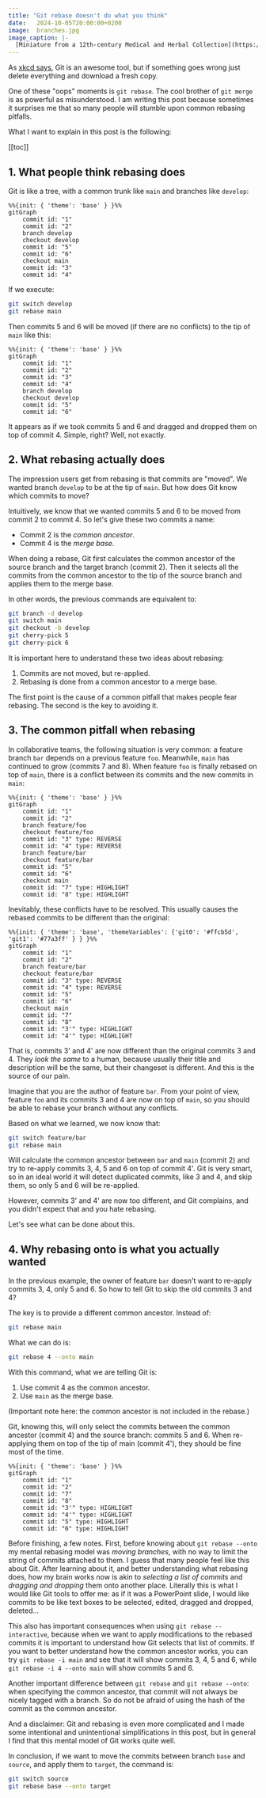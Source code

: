 ```yaml
---
title: "Git rebase doesn't do what you think"
date:   2024-10-05T20:00:00+0200
image:  branches.jpg
image_caption: |-
  [Miniature from a 12th-century Medical and Herbal Collection](https://publicdomainreview.org/collection/miniatures-from-a-12th-century-medical-and-herbal-collection/) once owned by the monastery at Ourscamps just north of Paris, and now in the collection at the British Library (BL Sloane 1975).
---
```


As [xkcd says](https://xkcd.com/1597/), Git is an awesome tool, but if something goes wrong just delete everything and download a fresh copy.

One of these "oops" moments is `git rebase`. The cool brother of `git merge` is as powerful as misunderstood. I am writing this post because sometimes it surprises me that so many people will stumble upon common rebasing pitfalls.

What I want to explain in this post is the following:

[[toc]]

## 1. What people think rebasing does

Git is like a tree, with a common trunk like `main` and branches like `develop`:

```mermaid
%%{init: { 'theme': 'base' } }%%
gitGraph
    commit id: "1"
    commit id: "2"
    branch develop
    checkout develop
    commit id: "5"
    commit id: "6"
    checkout main
    commit id: "3"
    commit id: "4"
```

If we execute:

```bash
git switch develop
git rebase main
```

Then commits 5 and 6 will be moved (if there are no conflicts) to the tip of `main` like this:

```mermaid
%%{init: { 'theme': 'base' } }%%
gitGraph
    commit id: "1"
    commit id: "2"
    commit id: "3"
    commit id: "4"
    branch develop
    checkout develop
    commit id: "5"
    commit id: "6"
```

It appears as if we took commits 5 and 6 and dragged and dropped them on top of commit 4. Simple, right? Well, not exactly.

## 2. What rebasing actually does

The impression users get from rebasing is that commits are "moved". We wanted branch `develop` to be at the tip of `main`. But how does Git know which commits to move?

Intuitively, we know that we wanted commits 5 and 6 to be moved from commit 2 to commit 4. So let's give these two commits a name:

* Commit 2 is the *common ancestor*.
* Commit 4 is the *merge base*.

When doing a rebase, Git first calculates the common ancestor of the source branch and the target branch (commit 2). Then it selects all the commits from the common ancestor to the tip of the source branch and applies them to the merge base.

In other words, the previous commands are equivalent to:

```bash
git branch -d develop
git switch main
git checkout -b develop
git cherry-pick 5
git cherry-pick 6
```

It is important here to understand these two ideas about rebasing:
1. Commits are not moved, but re-applied.
2. Rebasing is done from a common ancestor to a merge base.

The first point is the cause of a common pitfall that makes people fear rebasing. The second is the key to avoiding it.

## 3. The common pitfall when rebasing

In collaborative teams, the following situation is very common: a feature branch `bar` depends on a previous feature `foo`. Meanwhile, `main` has continued to grow (commits 7 and 8). When feature `foo` is finally rebased on top of `main`, there is a conflict between its commits and the new commits in `main`:


```mermaid
%%{init: { 'theme': 'base' } }%%
gitGraph
    commit id: "1"
    commit id: "2"
    branch feature/foo
    checkout feature/foo
    commit id: "3" type: REVERSE
    commit id: "4" type: REVERSE
    branch feature/bar
    checkout feature/bar
    commit id: "5"
    commit id: "6"
    checkout main
    commit id: "7" type: HIGHLIGHT
    commit id: "8" type: HIGHLIGHT
```

Inevitably, these conflicts have to be resolved. This usually causes the rebased commits to be different than the original:

```mermaid
%%{init: { 'theme': 'base', 'themeVariables': {'git0': '#ffcb5d', 'git1': '#77a3ff' } } }%%
gitGraph
    commit id: "1"
    commit id: "2"
    branch feature/bar
    checkout feature/bar
    commit id: "3" type: REVERSE
    commit id: "4" type: REVERSE
    commit id: "5"
    commit id: "6"
    checkout main
    commit id: "7"
    commit id: "8"
    commit id: "3'" type: HIGHLIGHT
    commit id: "4'" type: HIGHLIGHT
```

That is, commits 3' and 4' are now different than the original commits 3 and 4. They *look the same* to a human, because usually their title and description will be the same, but their changeset is different. And this is the source of our pain.

Imagine that you are the author of feature `bar`. From your point of view, feature `foo` and its commits 3 and 4 are now on top of `main`, so you should be able to rebase your branch without any conflicts.

Based on what we learned, we now know that:

```bash
git switch feature/bar
git rebase main
```

Will calculate the common ancestor between `bar` and `main` (commit 2) and try to re-apply commits 3, 4, 5 and 6 on top of commit 4'. Git is very smart, so in an ideal world it will detect duplicated commits, like 3 and 4, and skip them, so only 5 and 6 will be re-applied.

However, commits 3' and 4' are now too different, and Git complains, and you didn't expect that and you hate rebasing.

Let's see what can be done about this.

## 4. Why rebasing onto is what you actually wanted

In the previous example, the owner of feature `bar` doesn't want to re-apply commits 3, 4, only 5 and 6. So how to tell Git to skip the old commits 3 and 4?

The key is to provide a different common ancestor. Instead of:

```bash
git rebase main
```

What we can do is:

```bash
git rebase 4 --onto main
```

With this command, what we are telling Git is:

1. Use commit 4 as the common ancestor.
2. Use `main` as the merge base.

(Important note here: the common ancestor is not included in the rebase.)

Git, knowing this, will only select the commits between the common ancestor (commit 4) and the source branch: commits 5 and 6. When re-applying them on top of the tip of main (commit 4'), they should be fine most of the time.

```mermaid
%%{init: { 'theme': 'base' } }%%
gitGraph
    commit id: "1"
    commit id: "2"
    commit id: "7"
    commit id: "8"
    commit id: "3'" type: HIGHLIGHT
    commit id: "4'" type: HIGHLIGHT
    commit id: "5" type: HIGHLIGHT
    commit id: "6" type: HIGHLIGHT
```

Before finishing, a few notes. First, before knowing about `git rebase --onto` my mental rebasing model was *moving branches*, with no way to limit the string of commits attached to them. I guess that many people feel like this about Git. After learning about it, and better understanding what rebasing does, how my brain works now is akin to *selecting a list of commits* and *dragging and dropping* them onto another place. Literally this is what I would like Git tools to offer me: as if it was a PowerPoint slide, I would like commits to be like text boxes to be selected, edited, dragged and dropped, deleted...

This also has important consequences when using `git rebase --interactive`, because when we want to apply modifications to the rebased commits it is important to understand how Git selects that list of commits. If you want to better understand how the common ancestor works, you can try `git rebase -i main` and see that it will show commits 3, 4, 5 and 6, while `git rebase -i 4 --onto main` will show commits 5 and 6.

Another important difference between `git rebase` and `git rebase --onto`: when specifying the common ancestor, that commit will not always be nicely tagged with a branch. So do not be afraid of using the hash of the commit as the common ancestor.

And a disclaimer: Git and rebasing is even more complicated and I made some intentional and unintentional simplifications in this post, but in general I find that this mental model of Git works quite well.

In conclusion, if we want to move the commits between branch `base` and `source`, and apply them to `target`, the command is:

```bash
git switch source
git rebase base --onto target
```

